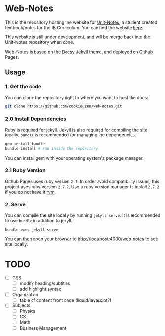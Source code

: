 # Web-Notes

This is the repository hosting the website for [Unit-Notes](https://github.com/CookieUzen/Unit-Notes), a student created textbook/notes for the IB Curriculum.
You can find the website [here](https://cookieuzen.github.io/web-notes).

This website is still under development, and will be merge back into the Unit-Notes repository when done.

Web-Notes is based on the [Docsy Jekyll theme](https://vsoch.github.com/docsy-jekyll/), and deployed on Github Pages.

## Usage

### 1. Get the code

You can clone the repository right to where you want to host the docs:

```bash
git clone https://github.com/cookieuzen/web-notes.git
```

### 2.0 Install Dependencies

Ruby is required for jekyll. 
Jekyll is also required for compiling the site locally.
`bundle` is recommended for managing the dependencies.

```bash
gem install bundle
bundle install # run inside the repository
```

You can install gem with your operating system's package manager.

### 2.1 Ruby Version

Github Pages uses ruby version `2.7`.
In order avoid compatibility issues, this project uses ruby version `2.7.2`.
Use a ruby version manager to install `2.7.2` if you do not have it [rvm](https://rvm.io).

### 2. Serve

You can compile the site locally by running `jekyll serve`.
It is recommended to use `bundle` in addition to jekyll.

```bash
bundle exec jekyll serve
```

You can then open your browser to [http://localhost:4000/web-notes](http://localhost:4000/web-notes) to see site locally.

# TODO
- [ ] CSS
	- [ ] modify heading/subtitles
	- [ ] add highlight syntax
- [ ] Organization
	- [ ] table of content front page (liquid/javascipt?)
- [ ] Subjects
	- [ ] Physics
	- [ ] CS
	- [ ] Math
	- [ ] Business Management
